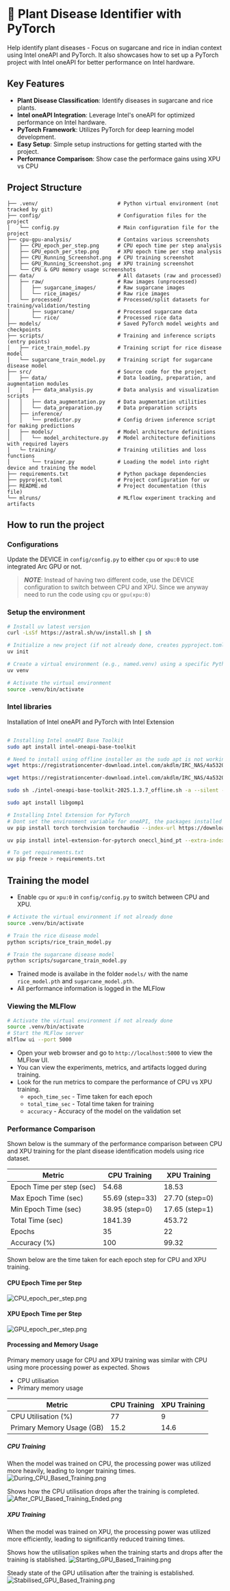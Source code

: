 # 🌱 Plant Disease Identifier with PyTorch
Help identify plant diseases - Focus on sugarcane and rice in indian context using Intel oneAPI and PyTorch. It also showcases how to set up a PyTorch project with Intel oneAPI for better performance on Intel hardware.

## Key Features
- **Plant Disease Classification**: Identify diseases in sugarcane and rice plants.
- **Intel oneAPI Integration**: Leverage Intel's oneAPI for optimized performance on Intel hardware.
- **PyTorch Framework**: Utilizes PyTorch for deep learning model development.
- **Easy Setup**: Simple setup instructions for getting started with the project.
- **Performance Comparison**: Show case the performace gains using XPU vs CPU

## Project Structure
```.
├── .venv/                          # Python virtual environment (not tracked by git)
├── config/                         # Configuration files for the project
│   └── config.py                   # Main configuration file for the project
├── cpu-gpu-analysis/               # Contains various screenshots
│   ├── CPU_epoch_per_step.png      # CPU epoch time per step analysis
│   ├── GPU_epoch_per_step.png      # XPU epoch time per step analysis
│   ├── CPU_Running_Screenshot.png  # CPU training screenshot
│   ├── GPU_Running_Screenshot.png  # XPU training screenshot
│   └── CPU & GPU memory usage screenshots
├── data/                           # All datasets (raw and processed)
│   ├── raw/                        # Raw images (unprocessed)
│   │   ├── sugarcane_images/       # Raw sugarcane images
│   │   └── rice_images/            # Raw rice images
│   └── processed/                  # Processed/split datasets for training/validation/testing
│       ├── sugarcane/              # Processed sugarcane data
│       └── rice/                   # Processed rice data
├── models/                         # Saved PyTorch model weights and checkpoints
├── scripts/                        # Training and inference scripts (entry points)
│   ├── rice_train_model.py         # Training script for rice disease model
│   └── sugarcane_train_model.py    # Training script for sugarcane disease model
├── src/                            # Source code for the project
│   ├── data/                       # Data loading, preparation, and augmentation modules
│   │   ├── data_analysis.py        # Data analysis and visualization scripts
│   │   ├── data_augmentation.py    # Data augmentation utilities
│   │   └── data_preparation.py     # Data preparation scripts
│   ├── inference/                  
│   │   └── predictor.py            # Config driven inference script for making predictions
│   ├── models/                     # Model architecture definitions
│   │   └── model_architecture.py   # Model architecture definitions with required layers
│   └─ training/                    # Training utilities and loss functions
│       └── trainer.py              # Loading the model into right device and training the model
├── requirements.txt                # Python package dependencies
├── pyproject.toml                  # Project configuration for uv
├── README.md                       # Project documentation (this file)
└── mlruns/                         # MLflow experiment tracking and artifacts

```
## How to run the project
### Configurations
Update the DEVICE in `config/config.py` to either `cpu` or `xpu:0` to use integrated Arc GPU or not.
> **_NOTE_**: Instead of having two different code, use the DEVICE configuration to switch between CPU and XPU. Since we anyway need to run the code using `cpu` or `gpu(xpu:0)`

### Setup the environment

```bash
# Install uv latest version
curl -LsSf https://astral.sh/uv/install.sh | sh

# Initialize a new project (if not already done, creates pyproject.toml)
uv init

# Create a virtual environment (e.g., named.venv) using a specific Python version
uv venv

# Activate the virtual environment
source .venv/bin/activate

```

### Intel libraries
Installation of Intel oneAPI and PyTorch with Intel Extension

```bash

# Installing Intel oneAPI Base Toolkit
sudo apt install intel-oneapi-base-toolkit

# Need to install using offline installer as the sudo apt is not working for some reason
wget https://registrationcenter-download.intel.com/akdlm/IRC_NAS/4a5320d1-0b48-458d-9668-fd0e4501208c/intel-oneapi-base-toolkit-2025.1.3.7_offline.sh

wget https://registrationcenter-download.intel.com/akdlm/IRC_NAS/4a5320d1-0b48-458d-9668-fd0e4501208c/intel-oneapi-base-toolkit-2024.2.1.101_offline.sh

sudo sh ./intel-oneapi-base-toolkit-2025.1.3.7_offline.sh -a --silent --cli --eula accept

sudo apt install libgomp1

# Installing Intel Extension for PyTorch 
# Dont set the environment variable for oneAPI, the packages installed using uv is enough for pytorch to work with Intel oneAPI
uv pip install torch torchvision torchaudio --index-url https://download.pytorch.org/whl/xpu

uv pip install intel-extension-for-pytorch oneccl_bind_pt --extra-index-url https://pytorch-extension.intel.com/release-whl/stable/xpu/us/ --index-strategy unsafe-best-match

# To get requirements.txt
uv pip freeze > requirements.txt

```

## Training the model
- Enable `cpu` or `xpu:0` in `config/config.py` to switch between CPU and XPU.

```bash
# Activate the virtual environment if not already done
source .venv/bin/activate

# Train the rice disease model
python scripts/rice_train_model.py

# Train the sugarcane disease model
python scripts/sugarcane_train_model.py
```

- Trained mode is availabe in the folder `models/` with the name `rice_model.pth` and `sugarcane_model.pth`.
- All performance information is logged in the MLFlow

### Viewing the MLFlow
```bash
# Activate the virtual environment if not already done
source .venv/bin/activate
# Start the MLFlow server
mlflow ui --port 5000
```
- Open your web browser and go to `http://localhost:5000` to view the MLFlow UI.
- You can view the experiments, metrics, and artifacts logged during training.
- Look for the run metrics to compare the performance of CPU vs XPU training.
  - `epoch_time_sec` - Time taken for each epoch
  - `total_time_sec` - Total time taken for training
  - `accuracy` - Accuracy of the model on the validation set

### Performance Comparison
Shown below is the summary of the performance comparison between CPU and XPU training for the plant disease identification models using rice dataset.

|        Metric            |   CPU Training  |  XPU Training   |
|--------------------------|-----------------|-----------------|
| Epoch Time per step (sec)| 54.68           | 18.53           |
| Max Epoch Time (sec)     | 55.69 (step=33) | 27.70 (step=0)  |
| Min Epoch Time (sec)     | 38.95 (step=0)  | 17.65 (step=1)  |
| Total Time (sec)         | 1841.39         | 453.72          |
| Epochs                   | 35              | 22              |
| Accuracy (%)             | 100             | 99.32           |

Shown below are the time taken for each epoch step for CPU and XPU training.
#### CPU Epoch Time per Step
![CPU_epoch_per_step.png](cpu-gpu-analysis/CPU_epoch_per_step.png)
#### XPU Epoch Time per Step
![GPU_epoch_per_step.png](cpu-gpu-analysis/GPU_epoch_per_step.png)

#### Processing and Memory Usage
Primary memory usage for CPU and XPU training was similar with CPU using more processing power as expected. Shows
- CPU utilisation
- Primary memory usage

|        Metric            |   CPU Training  |  XPU Training   |
|--------------------------|-----------------|-----------------|
| CPU Utilisation (%)      | 77              | 9               |
| Primary Memory Usage (GB)| 15.2            | 14.6            |

##### CPU Training
When the model was trained on CPU, the processing power was utilized more heavily, leading to longer training times.
![During_CPU_Based_Training.png](cpu-gpu-analysis/During_CPU_Based_Training.png)

Shows how the CPU utilisation drops after the training is completed.
![After_CPU_Based_Training_Ended.png](cpu-gpu-analysis/After_CPU_Based_Training_Ended.png)

##### XPU Training
When the model was trained on XPU, the processing power was utilized more efficiently, leading to significantly reduced training times.

Shows how the utilisation spikes when the training starts and drops after the training is stablished.
![Starting_GPU_Based_Training.png](cpu-gpu-analysis/Starting_GPU_Based_Training.png)

Steady state of the GPU utilisation after the training is established.
![Stabilised_GPU_Based_Training.png](cpu-gpu-analysis/Stabilised_GPU_Based_Training.png)
